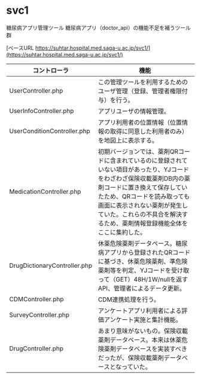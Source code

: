 # svc1
糖尿病アプリ管理ツール
糖尿病アプリ（doctor_api）の機能不足を補うツール群

[ベースURL https://suhtar.hospital.med.saga-u.ac.jp/svc1/](https://suhtar.hospital.med.saga-u.ac.jp/svc1/)

コントローラ|機能
---|---
UserController.php|この管理ツールを利用するためのユーザ管理（登録、管理者権限付与）を行う。
UserInfoController.php|アプリユーザの情報管理。
UserConditionController.php|アプリ利用者の位置情報（位置情報の取得に同意した利用者のみ）を地図上に表示する。
MedicationController.php|初期バージョンでは、薬剤QRコードに含まれているのに登録されていない項目があったり、YJコードをわざわざ保険収載薬剤DB内の薬剤コードに置き換えて保存していたため、QRコードを読み取っても画面に表示されない薬剤が発生していた。これらの不具合を解決するため、薬剤情報登録機能全体をここに集約した。
DrugDictionaryController.php|休薬危険薬剤データベース。糖尿病アプリから登録されたQRコードに基づき、休薬危険薬剤、準危険薬剤等を判定、YJコードを受け取って（GET）48H/1W/nullを返すAPI、管理者によるデータ更新。
CDMController.php|CDM連携処理を行う。
SurveyController.php|アンケートアプリ利用者による評価アンケート実施と集計機能。
DrugController.php|あまり意味がないもの。保険収載薬剤データベース。本来は休薬危険薬剤データベースを実装すべきだったが、保険収載薬剤データベースとなっていた。